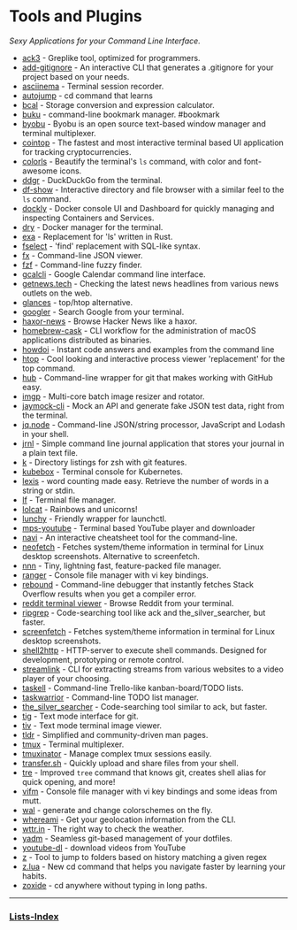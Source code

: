 # Tools and Plugins

_Sexy Applications for your Command Line Interface._

-   [ack3](https://github.com/beyondgrep/ack3) - Greplike tool, optimized for programmers.
-   [add-gitignore](https://github.com/TejasQ/add-gitignore) - An interactive CLI that generates a .gitignore for your project based on your needs.
-   [asciinema](https://github.com/asciinema/asciinema) - Terminal session recorder.
-   [autojump](https://github.com/wting/autojump) - cd command that learns
-   [bcal](https://github.com/jarun/bcal) - Storage conversion and expression calculator.
-   [buku](https://github.com/jarun/Buku) - command-line bookmark manager. #bookmark 
-   [byobu](http://byobu.co/) - Byobu is an open source text-based window manager and terminal multiplexer.
-   [cointop](https://github.com/miguelmota/cointop) - The fastest and most interactive terminal based UI application for tracking cryptocurrencies.
-   [colorls](https://github.com/athityakumar/colorls) - Beautify the terminal's `ls` command, with color and font-awesome icons.
-   [ddgr](https://github.com/jarun/ddgr) - DuckDuckGo from the terminal.
-   [df-show](https://github.com/roberthawdon/dfshow) - Interactive directory and file browser with a similar feel to the `ls` command.
-   [dockly](https://github.com/lirantal/dockly) - Docker console UI and Dashboard for quickly managing and inspecting Containers and Services.
-   [dry](https://github.com/moncho/dry) - Docker manager for the terminal.
-   [exa](https://github.com/ogham/exa) - Replacement for 'ls' written in Rust.
-   [fselect](https://github.com/jhspetersson/fselect) - 'find' replacement with SQL-like syntax.
-   [fx](https://github.com/antonmedv/fx) - Command-line JSON viewer.
-   [fzf](https://github.com/junegunn/fzf) - Command-line fuzzy finder.
-   [gcalcli](https://github.com/insanum/gcalcli) - Google Calendar command line interface.
-   [getnews.tech](https://github.com/omgimanerd/getnews.tech) - Checking the latest news headlines from various news outlets on the web.
-   [glances](https://github.com/nicolargo/glances) - top/htop alternative.
-   [googler](https://github.com/jarun/googler) - Search Google from your terminal.
-   [haxor-news](https://github.com/donnemartin/haxor-news) - Browse Hacker News like a haxor.
-   [homebrew-cask](https://github.com/caskroom/homebrew-cask) - CLI workflow for the administration of macOS applications distributed as binaries.
-   [howdoi](https://github.com/gleitz/howdoi) - Instant code answers and examples from the command line
-   [htop](https://hisham.hm/htop/) - Cool looking and interactive process viewer 'replacement' for the top command.
-   [hub](https://hub.github.com/) - Command-line wrapper for git that makes working with GitHub easy.
-   [imgp](https://github.com/jarun/imgp) - Multi-core batch image resizer and rotator.
-   [jaymock-cli](https://github.com/unmock/jaymock-cli) - Mock an API and generate fake JSON test data, right from the terminal.
-   [jq.node](https://github.com/FGRibreau/jq.node) - Command-line JSON/string processor, JavaScript and Lodash in your shell.
-   [jrnl](https://github.com/maebert/jrnl) - Simple command line journal application that stores your journal in a plain text file.
-   [k](https://github.com/supercrabtree/k) - Directory listings for zsh with git features.
-   [kubebox](https://github.com/astefanutti/kubebox) - Terminal console for Kubernetes.
-   [lexis](https://github.com/k4m4/lexis) - word counting made easy. Retrieve the number of words in a string or stdin.
-   [lf](https://github.com/gokcehan/lf) - Terminal file manager.
-   [lolcat](https://github.com/busyloop/lolcat) - Rainbows and unicorns!
-   [lunchy](https://github.com/eddiezane/lunchy) - Friendly wrapper for launchctl.
-   [mps-youtube](https://github.com/mps-youtube/mps-youtube) - Terminal based YouTube player and downloader
-   [navi](https://github.com/denisidoro/navi) - An interactive cheatsheet tool for the command-line.
-   [neofetch](https://github.com/dylanaraps/neofetch) - Fetches system/theme information in terminal for Linux desktop screenshots. Alternative to screenfetch.
-   [nnn](https://github.com/jarun/nnn) - Tiny, lightning fast, feature-packed file manager.
-   [ranger](https://ranger.github.io/) - Console file manager with vi key bindings.
-   [rebound](https://github.com/shobrook/rebound) - Command-line debugger that instantly fetches Stack Overflow results when you get a compiler error.
-   [reddit terminal viewer](https://github.com/michael-lazar/rtv) - Browse Reddit from your terminal.
-   [ripgrep](https://github.com/BurntSushi/ripgrep) - Code-searching tool like ack and the\_silver\_searcher, but faster.
-   [screenfetch](https://github.com/KittyKatt/screenFetch) - Fetches system/theme information in terminal for Linux desktop screenshots.
-   [shell2http](https://github.com/msoap/shell2http) - HTTP-server to execute shell commands. Designed for development, prototyping or remote control.
-   [streamlink](https://github.com/streamlink/streamlink) - CLI for extracting streams from various websites to a video player of your choosing.
-   [taskell](https://taskell.app/) - Command-line Trello-like kanban-board/TODO lists.
-   [taskwarrior](https://taskwarrior.org/) - Command-line TODO list manager.
-   [the\_silver\_searcher](https://github.com/ggreer/the_silver_searcher) - Code-searching tool similar to ack, but faster.
-   [tig](https://github.com/jonas/tig) - Text mode interface for git.
-   [tiv](https://github.com/stefanhaustein/TerminalImageViewer) - Text mode terminal image viewer.
-   [tldr](https://github.com/tldr-pages/tldr/) - Simplified and community-driven man pages.
-   [tmux](https://tmux.github.io/) - Terminal multiplexer.
-   [tmuxinator](https://github.com/tmuxinator/tmuxinator) - Manage complex tmux sessions easily.
-   [transfer.sh](https://transfer.sh/) - Quickly upload and share files from your shell.
-   [tre](https://github.com/dduan/tre) - Improved `tree` command that knows git, creates shell alias for quick opening, and more!
-   [vifm](https://vifm.info/) - Console file manager with vi key bindings and some ideas from mutt.
-   [wal](https://github.com/dylanaraps/wal) - generate and change colorschemes on the fly.
-   [whereami](https://github.com/rafaelrinaldi/whereami) - Get your geolocation information from the CLI.
-   [wttr.in](https://github.com/chubin/wttr.in) - The right way to check the weather.
-   [yadm](https://yadm.io) - Seamless git-based management of your dotfiles.
-   [youtube-dl](https://rg3.github.io/youtube-dl/) - download videos from YouTube
-   [z](https://github.com/rupa/z) - Tool to jump to folders based on history matching a given regex
-   [z.lua](https://github.com/skywind3000/z.lua) - New cd command that helps you navigate faster by learning your habits.
-   [zoxide](https://github.com/ajeetdsouza/zoxide) - cd anywhere without typing in long paths.

---

### [Lists-Index](Lists-Index.md)